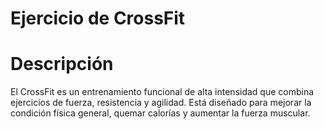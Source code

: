 # Ejercicio de CrossFit

# Descripción
El CrossFit es un entrenamiento funcional de alta intensidad que combina ejercicios de fuerza, resistencia y agilidad. Está diseñado para mejorar la condición física general, quemar calorías y aumentar la fuerza muscular.